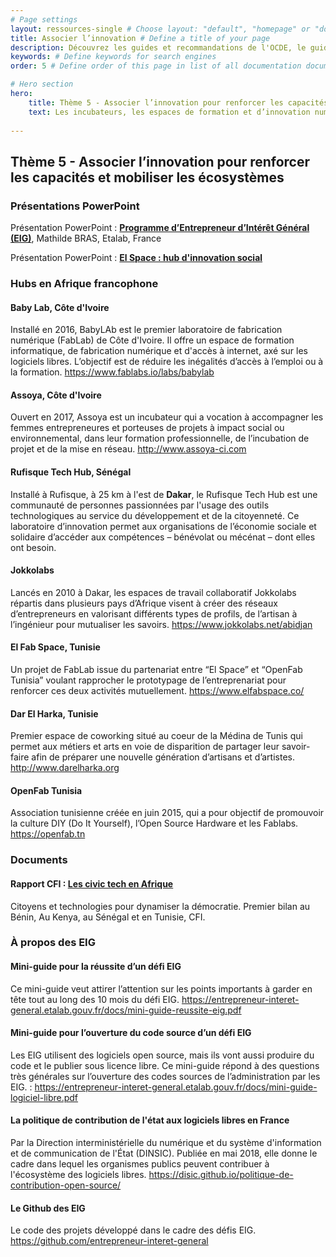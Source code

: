 ```yaml
---
# Page settings
layout: ressources-single # Choose layout: "default", "homepage" or "documentation-archive"
title: Associer l’innovation # Define a title of your page
description: Découvrez les guides et recommandations de l'OCDE, le guide du Gouvernement ouvert pour les sceptiques du PGO ou encore le guide de l'open gov pour les municipalités en Tunisie # Define a description of your page
keywords: # Define keywords for search engines
order: 5 # Define order of this page in list of all documentation documents

# Hero section
hero:
    title: Thème 5 - Associer l’innovation pour renforcer les capacités et mobiliser les écosystèmes
    text: Les incubateurs, les espaces de formation et d’innovation numérique se développent de manière exponentielle en Afrique ces dernières années. Les communautés se créent, se consolident, construisent ensemble des mécanismes d’échanges, et sont en phase avec les impératifs de développement socio-économique. Ces espaces communautaires et les nouvelles compétences développées peuvent faire émerger des projets innovants et à fort potentiel de transformation à même de renforcer le gouvernement ouvert.
 
---
```


## Thème 5 - Associer l’innovation pour renforcer les capacités et mobiliser les écosystèmes

### Présentations PowerPoint

Présentation PowerPoint : **[Programme d’Entrepreneur d’Intérêt Général (EIG)](https://drive.google.com/open?id=11rAbwYDmqDuLtpgs2fW6jRsv1YdqfJHs9oE7gpDzrAE)**, Mathilde BRAS, Etalab, France

Présentation PowerPoint : **[El Space : hub d'innovation social](https://drive.google.com/open?id=1PvAgitNV_SSd1V05z3qlA_SMK79qQt90X0o0n2u1VCk)**

### Hubs en Afrique francophone 

#### Baby Lab, Côte d'Ivoire 
Installé en 2016, BabyLAb est le premier laboratoire de fabrication numérique (FabLab) de Côte d'Ivoire. Il offre un espace de formation informatique, de fabrication numérique et d'accès à internet, axé sur les logiciels libres. L’objectif est de réduire les inégalités d’accès à l’emploi ou à la formation. https://www.fablabs.io/labs/babylab 

#### Assoya, Côte d'Ivoire
Ouvert en 2017, Assoya est un incubateur qui a vocation à accompagner les femmes entrepreneures et porteuses de projets à impact social ou environnemental, dans leur formation professionnelle, de l’incubation de projet et de la mise en réseau. http://www.assoya-ci.com 

#### Rufisque Tech Hub, Sénégal 
Installé à Rufisque, à 25 km à l'est de **Dakar**, le Rufisque Tech Hub est une communauté de personnes passionnées par l'usage des outils technologiques au service du développement et de la citoyenneté. Ce laboratoire d’innovation permet aux organisations de l’économie sociale et solidaire d’accéder aux compétences – bénévolat ou mécénat – dont elles ont besoin.

#### Jokkolabs 
Lancés en 2010 à Dakar, les espaces de travail collaboratif Jokkolabs répartis dans plusieurs pays d’Afrique visent à créer des réseaux d’entrepreneurs en valorisant différents types de profils, de l’artisan à l’ingénieur pour mutualiser les savoirs. https://www.jokkolabs.net/abidjan

#### El Fab Space, Tunisie 
Un projet de FabLab issue du partenariat entre “El Space” et “OpenFab Tunisia” voulant rapprocher le prototypage de l’entreprenariat pour renforcer ces deux activités mutuellement. https://www.elfabspace.co/  

#### Dar El Harka, Tunisie 
Premier espace de coworking situé au coeur de la Médina de Tunis qui permet aux métiers et arts en voie de disparition de partager leur savoir-faire afin de préparer une nouvelle génération d’artisans et d’artistes. http://www.darelharka.org 

#### OpenFab Tunisia 
Association tunisienne créée en juin 2015, qui a pour objectif de promouvoir la culture DIY (Do It Yourself), l’Open Source Hardware et les Fablabs. https://openfab.tn

### Documents 

#### Rapport  CFI : [Les civic tech en Afrique](https://www.cfi.fr/fr/actualites/les-civic-tech-en-afrique-citoyens-et-technologies-pour-dynamiser-la-democratie) 
Citoyens et technologies pour dynamiser la démocratie. Premier bilan au Bénin, Au Kenya, au Sénégal et en Tunisie, CFI. 

### À propos des EIG 

#### Mini-guide pour la réussite d’un défi EIG 
Ce mini-guide veut attirer l’attention sur les points importants à garder en tête tout au long des 10 mois du défi EIG. https://entrepreneur-interet-general.etalab.gouv.fr/docs/mini-guide-reussite-eig.pdf

#### Mini-guide pour l’ouverture du code source d’un défi EIG 
Les EIG utilisent des logiciels open source, mais ils vont aussi produire du code et le publier sous licence libre. Ce mini-guide répond à des questions très générales sur l’ouverture des codes sources de l’administration par les EIG. : https://entrepreneur-interet-general.etalab.gouv.fr/docs/mini-guide-logiciel-libre.pdf

#### La politique de contribution de l'état aux logiciels libres en France
Par la Direction interministérielle du numérique et du système d'information et de communication de l'État (DINSIC). Publiée en mai 2018, elle donne le cadre dans lequel les organismes publics peuvent contribuer à l'écosystème des logiciels libres. https://disic.github.io/politique-de-contribution-open-source/

#### Le Github des EIG 
Le code des projets développé dans le cadre des défis EIG.  https://github.com/entrepreneur-interet-general
